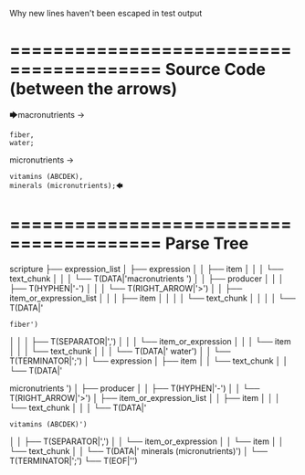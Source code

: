 Why new lines haven't been escaped in test output

========================================
Source Code (between the arrows)
========================================

🡆macronutrients ->

    fiber,
    water;

micronutrients ->

    vitamins (ABCDEK),
    minerals (micronutrients);🡄

========================================
Parse Tree
========================================

scripture
├── expression_list
│   ├── expression
│   │   ├── item
│   │   │   └── text_chunk
│   │   │       └── T(DATA|'macronutrients ')
│   │   ├── producer
│   │   │   ├── T(HYPHEN|'-')
│   │   │   └── T(RIGHT_ARROW|'>')
│   │   ├── item_or_expression_list
│   │   │   ├── item
│   │   │   │   └── text_chunk
│   │   │   │       └── T(DATA|'

    fiber')
│   │   │   ├── T(SEPARATOR|',')
│   │   │   └── item_or_expression
│   │   │       └── item
│   │   │           └── text_chunk
│   │   │               └── T(DATA|'
    water')
│   │   └── T(TERMINATOR|';')
│   └── expression
│       ├── item
│       │   └── text_chunk
│       │       └── T(DATA|'

micronutrients ')
│       ├── producer
│       │   ├── T(HYPHEN|'-')
│       │   └── T(RIGHT_ARROW|'>')
│       ├── item_or_expression_list
│       │   ├── item
│       │   │   └── text_chunk
│       │   │       └── T(DATA|'

    vitamins (ABCDEK)')
│       │   ├── T(SEPARATOR|',')
│       │   └── item_or_expression
│       │       └── item
│       │           └── text_chunk
│       │               └── T(DATA|'
    minerals (micronutrients)')
│       └── T(TERMINATOR|';')
└── T(EOF|'<EOF>')